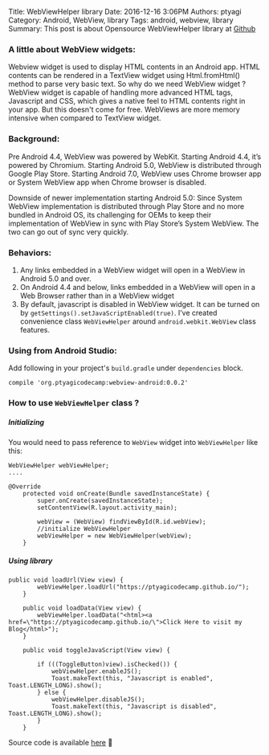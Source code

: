 Title: WebViewHelper library
Date: 2016-12-16 3:06PM
Authors: ptyagi
Category: Android, WebView, library
Tags: android, webview, library
Summary: This post is about Opensource WebViewHelper library at [Github](https://github.com/ptyagicodecamp/webview-android) 


### A little about WebView widgets:
Webview widget is used to display HTML contents in an Android app. HTML contents can be rendered in a TextView widget using Html.fromHtml() method to parse very basic text. So why do we need WebView widget ? WebView widget is capable of handling more advanced HTML tags, Javascript and CSS, which gives a native feel to HTML contents right in your app. But this doesn't come for free. WebViews are more memory intensive when compared to TextView widget.

### Background:
Pre Android 4.4, WebView was powered by WebKit. Starting Android 4.4, it’s powered by Chromium. Starting Android 5.0, WebView is distributed through Google Play Store. Starting Android 7.0, WebView uses Chrome browser app or System WebView app when Chrome browser is disabled.

Downside of newer implementation starting Android 5.0: Since System WebView implementation is distributed through Play Store and no more bundled in Android OS, its challenging for OEMs to keep their implementation of WebView in sync with Play Store’s System WebView. The two can go out of sync very quickly.

### Behaviors:
1. Any links embedded in a WebView widget will open in a WebView in Android 5.0 and over. 
2. On Android 4.4 and below, links embedded in a WebView will open in a Web Browser rather than in a WebView widget
3. By default, javascript is disabled in WebView widget. It can be turned on by `getSettings().setJavaScriptEnabled(true)`. I’ve created convenience class `WebViewHelper` around `android.webkit.WebView` class features.

### Using from Android Studio:
Add following in your project's `build.gradle` under `dependencies` block.
```
compile 'org.ptyagicodecamp:webview-android:0.0.2'
```

### How to use `WebViewHelper` class ?

##### Initializing #####
You would need to pass reference to `WebView` widget into `WebViewHelper` like this:
```
WebViewHelper webViewHelper;
....

@Override
    protected void onCreate(Bundle savedInstanceState) {
        super.onCreate(savedInstanceState);
        setContentView(R.layout.activity_main);

        webView = (WebView) findViewById(R.id.webView);
        //initialize WebViewHelper
        webViewHelper = new WebViewHelper(webView);
    }
```

##### Using library #####
```
public void loadUrl(View view) {
        webViewHelper.loadUrl("https://ptyagicodecamp.github.io/");
    }

    public void loadData(View view) {
        webViewHelper.loadData("<html><a href=\"https://ptyagicodecamp.github.io/\">Click Here to visit my Blog</html>");
    }

    public void toggleJavaScript(View view) {

        if (((ToggleButton)view).isChecked()) {
            webViewHelper.enableJS();
            Toast.makeText(this, "Javascript is enabled", Toast.LENGTH_LONG).show();
        } else {
            webViewHelper.disableJS();
            Toast.makeText(this, "Javascript is disabled", Toast.LENGTH_LONG).show();
        }
    }
```

Source code is available [here](https://github.com/ptyagicodecamp/webview-android)



